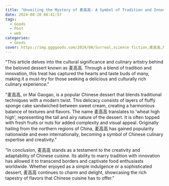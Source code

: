```yaml
---
title: "Unveiling the Mystery of 麦高高: A Symbol of Tradition and Innovation"
date: 2024-08-28 06:41:57
tags:
  - Goods
  - Post
  - web
categories:
  - Goods
cover: https://img.ggggoods.com/2024/08/Surreal,science fiction,麦高高,Mai Gaogao,technology,tech,diagrams,renderings,colors_20240830_00001_.png
---
```


"This article delves into the cultural significance and culinary artistry behind the beloved dessert known as 麦高高. Through a blend of tradition and innovation, this treat has captured the hearts and taste buds of many, making it a must-try for those seeking a delicious and culturally rich culinary experience."

"麦高高, or Mai Gaogao, is a popular Chinese dessert that blends traditional techniques with a modern twist. This delicacy consists of layers of fluffy sponge cake sandwiched between sweet cream, creating a harmonious balance of textures and flavors. The name 麦高高 translates to 'wheat high high', representing the tall and airy nature of the dessert. It is often topped with fresh fruits or nuts for added complexity and visual appeal. Originally hailing from the northern regions of China, 麦高高 has gained popularity nationwide and even internationally, becoming a symbol of Chinese culinary expertise and creativity."

"In conclusion, 麦高高 stands as a testament to the creativity and adaptability of Chinese cuisine. Its ability to marry tradition with innovation has allowed it to transcend borders and captivate food enthusiasts worldwide. Whether enjoyed as a simple indulgence or a sophisticated dessert, 麦高高 continues to charm and delight, showcasing the rich tapestry of flavors that Chinese cuisine has to offer."
